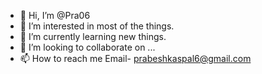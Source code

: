 - 👋 Hi, I’m @Pra06
- 👀 I’m interested in most of the things.
- 🌱 I’m currently learning new things.
- 💞️ I’m looking to collaborate on ... 
- 📫 How to reach me Email- prabeshkaspal6@gmail.com  

<!---
Pra06/Pra06 is a ✨ special ✨ repository because its `README.md` (this file) appears on your GitHub profile.
You can click the Preview link to take a look at your changes.
--->
